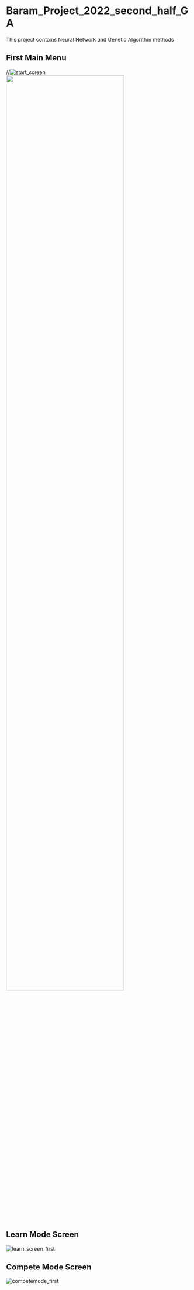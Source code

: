 # Baram_Project_2022_second_half_GA

This project contains Neural Network and Genetic Algorithm methods

## First Main Menu
//![start_screen](https://user-images.githubusercontent.com/24960675/194831122-1112a3fe-3fb1-40cc-90a1-f036c840131c.png)
<img width="80%" src="https://user-images.githubusercontent.com/24960675/194831122-1112a3fe-3fb1-40cc-90a1-f036c840131c.png"/>

## Learn Mode Screen

![learn_screen_first](https://user-images.githubusercontent.com/24960675/194830909-0937c07d-3924-4329-9073-643bbc3f7264.png)


## Compete Mode Screen

![competemode_first](https://user-images.githubusercontent.com/24960675/194831276-eb9b72b7-2a0f-4ccd-9b7e-d55a30c20335.png)
